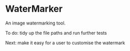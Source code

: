 # WaterMarker

An image watermarking tool.

To do: tidy up the file paths and run further tests

Next: make it easy for a user to customise the watermark
